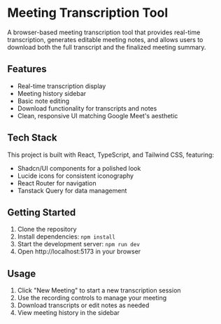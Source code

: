 # Meeting Transcription Tool

A browser-based meeting transcription tool that provides real-time transcription, generates editable meeting notes, and allows users to download both the full transcript and the finalized meeting summary.

## Features

- Real-time transcription display
- Meeting history sidebar
- Basic note editing
- Download functionality for transcripts and notes
- Clean, responsive UI matching Google Meet's aesthetic

## Tech Stack

This project is built with React, TypeScript, and Tailwind CSS, featuring:

- Shadcn/UI components for a polished look
- Lucide icons for consistent iconography
- React Router for navigation
- Tanstack Query for data management

## Getting Started

1. Clone the repository
2. Install dependencies: `npm install`
3. Start the development server: `npm run dev`
4. Open http://localhost:5173 in your browser

## Usage

1. Click "New Meeting" to start a new transcription session
2. Use the recording controls to manage your meeting
3. Download transcripts or edit notes as needed
4. View meeting history in the sidebar